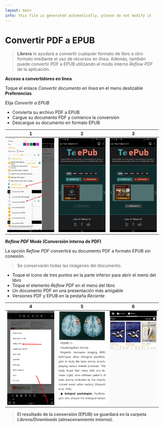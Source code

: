 ```yaml
---
layout: main
info: this file is generated automatically, please do not modify it
---
```


# Convertir PDF a EPUB

> **Librera** lo ayudará a convertir cualquier formato de libro a otro formato mediante el uso de recursos en línea. Además, también puede convertir PDF a EPUB utilizando el modo interno _Reflow PDF_ de la aplicación.

**Acceso a convertidores en línea**

Toque el enlace _Convertir documento en línea_ en el menú deslizable **Preferencias**

Elija _Convertir a EPUB_

* Convierta su archivo PDF a EPUB
* Cargue su documento PDF y comience la conversión
* Descargue su documento en formato EPUB

|1|2|3|
|-|-|-|
|![](1.png)|![](2.png)|![](3.png)|

**_Reflow PDF_ Mode (Conversión interna de PDF)**

La opción _Reflow PDF_ convertirá su documento PDF a formato EPUB sin conexión.
> Se conservarán todas las imágenes del documento.

* Toque el ícono de tres puntos en la parte inferior para abrir el menú del libro
* Toque el elemento _Reflow PDF_ en el menú del libro
* Un documento PDF en una presentación más amigable
* Versiones PDF y EPUB en la pestaña _Reciente_

|4|5|6|
|-|-|-|
|![](4.png)|![](5.png)|![](6.png)|
> **El resultado de la conversión (EPUB) se guardará en la carpeta _Librera/Downloads_ (almacenamiento interno).**
